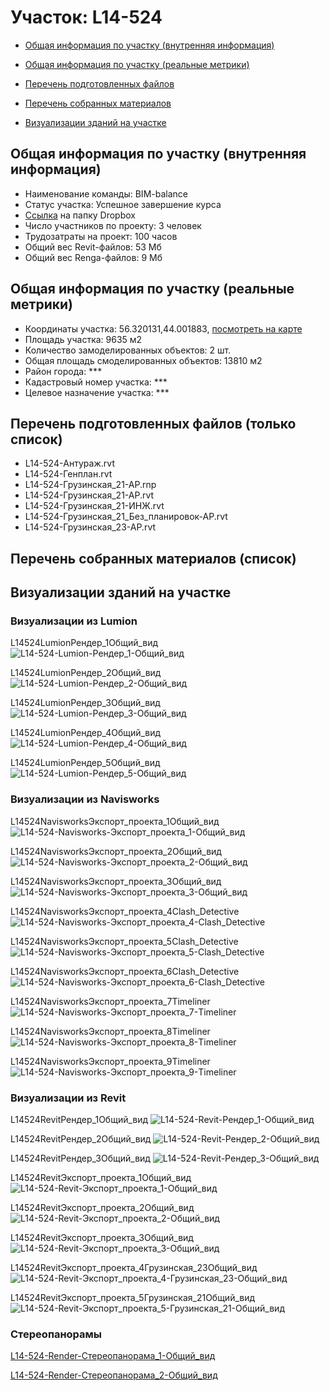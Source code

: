 # Участок: L14-524

* [Общая информация по участку (внутренняя информация)](#Chapter1)

* [Общая информация по участку (реальные метрики)](#Chapter2)

* [Перечень подготовленных файлов](#Chapter3)

* [Перечень собранных материалов](#Chapter4)

* [Визуализации зданий на участке](#Chapter6)

## <a id="Chapter1"></a> Общая информация по участку (внутренняя информация)
+ Наименование команды: BIM-balance
+ Статус участка: Успешное завершение курса
+ [Ссылка](https://www.dropbox.com/sh/wvvgv1nw1iqred9/AADDWMJnMB00tOyEVhT9gQD9a/L14_524?dl=0) на папку Dropbox
+ Число участников по проекту: 3 человек
+ Трудозатраты на проект: 100 часов
+ Общий вес Revit-файлов: 53 Мб
+ Общий вес Renga-файлов: 9 Мб
## <a id="Chapter2"></a> Общая информация по участку (реальные метрики)
+ Координаты участка: 56.320131,44.001883, [посмотреть на карте](https://yandex.ru/maps/47/nizhny-novgorod/?ll=44.001883%2C56.320131&z=19)
+ Площадь участка: 9635 м2
+ Количество замоделированных объектов: 2 шт.
+ Общая площадь смоделированных объектов: 13810 м2
+ Район города: *** 
+ Кадастровый номер участка: *** 
+ Целевое назначение участка: *** 
## <a id="Chapter3"></a> Перечень подготовленных файлов (только список)
+ L14-524-Антураж.rvt
+ L14-524-Генплан.rvt
+ L14-524-Грузинская_21-АР.rnp
+ L14-524-Грузинская_21-АР.rvt
+ L14-524-Грузинская_21-ИНЖ.rvt
+ L14-524-Грузинская_21_Без_планировок-АР.rvt
+ L14-524-Грузинская_23-АР.rvt
## <a id="Chapter4"></a> Перечень собранных материалов (список)
## <a id="Chapter6"></a> Визуализации зданий на участке
### Визуализации из Lumion
L14524LumionРендер_1Общий_вид
![L14-524-Lumion-Рендер_1-Общий_вид](/Images/L14_524/L14-524-Lumion-Рендер_1-Общий_вид_Compressed.jpg)

L14524LumionРендер_2Общий_вид
![L14-524-Lumion-Рендер_2-Общий_вид](/Images/L14_524/L14-524-Lumion-Рендер_2-Общий_вид_Compressed.jpg)

L14524LumionРендер_3Общий_вид
![L14-524-Lumion-Рендер_3-Общий_вид](/Images/L14_524/L14-524-Lumion-Рендер_3-Общий_вид_Compressed.jpg)

L14524LumionРендер_4Общий_вид
![L14-524-Lumion-Рендер_4-Общий_вид](/Images/L14_524/L14-524-Lumion-Рендер_4-Общий_вид_Compressed.jpg)

L14524LumionРендер_5Общий_вид
![L14-524-Lumion-Рендер_5-Общий_вид](/Images/L14_524/L14-524-Lumion-Рендер_5-Общий_вид_Compressed.jpg)

### Визуализации из Navisworks
L14524NavisworksЭкспорт_проекта_1Общий_вид
![L14-524-Navisworks-Экспорт_проекта_1-Общий_вид](/Images/L14_524/L14-524-Navisworks-Экспорт_проекта_1-Общий_вид_Compressed.jpg)

L14524NavisworksЭкспорт_проекта_2Общий_вид
![L14-524-Navisworks-Экспорт_проекта_2-Общий_вид](/Images/L14_524/L14-524-Navisworks-Экспорт_проекта_2-Общий_вид_Compressed.jpg)

L14524NavisworksЭкспорт_проекта_3Общий_вид
![L14-524-Navisworks-Экспорт_проекта_3-Общий_вид](/Images/L14_524/L14-524-Navisworks-Экспорт_проекта_3-Общий_вид_Compressed.jpg)

L14524NavisworksЭкспорт_проекта_4Clash_Detective
![L14-524-Navisworks-Экспорт_проекта_4-Clash_Detective](/Images/L14_524/L14-524-Navisworks-Экспорт_проекта_4-Clash_Detective_Compressed.jpg)

L14524NavisworksЭкспорт_проекта_5Clash_Detective
![L14-524-Navisworks-Экспорт_проекта_5-Clash_Detective](/Images/L14_524/L14-524-Navisworks-Экспорт_проекта_5-Clash_Detective_Compressed.jpg)

L14524NavisworksЭкспорт_проекта_6Clash_Detective
![L14-524-Navisworks-Экспорт_проекта_6-Clash_Detective](/Images/L14_524/L14-524-Navisworks-Экспорт_проекта_6-Clash_Detective_Compressed.jpg)

L14524NavisworksЭкспорт_проекта_7Timeliner
![L14-524-Navisworks-Экспорт_проекта_7-Timeliner](/Images/L14_524/L14-524-Navisworks-Экспорт_проекта_7-Timeliner_Compressed.jpg)

L14524NavisworksЭкспорт_проекта_8Timeliner
![L14-524-Navisworks-Экспорт_проекта_8-Timeliner](/Images/L14_524/L14-524-Navisworks-Экспорт_проекта_8-Timeliner_Compressed.jpg)

L14524NavisworksЭкспорт_проекта_9Timeliner
![L14-524-Navisworks-Экспорт_проекта_9-Timeliner](/Images/L14_524/L14-524-Navisworks-Экспорт_проекта_9-Timeliner_Compressed.jpg)

### Визуализации из Revit
L14524RevitРендер_1Общий_вид
![L14-524-Revit-Рендер_1-Общий_вид](/Images/L14_524/L14-524-Revit-Рендер_1-Общий_вид_Compressed.jpg)

L14524RevitРендер_2Общий_вид
![L14-524-Revit-Рендер_2-Общий_вид](/Images/L14_524/L14-524-Revit-Рендер_2-Общий_вид_Compressed.jpg)

L14524RevitРендер_3Общий_вид
![L14-524-Revit-Рендер_3-Общий_вид](/Images/L14_524/L14-524-Revit-Рендер_3-Общий_вид_Compressed.jpg)

L14524RevitЭкспорт_проекта_1Общий_вид
![L14-524-Revit-Экспорт_проекта_1-Общий_вид](/Images/L14_524/L14-524-Revit-Экспорт_проекта_1-Общий_вид_Compressed.jpg)

L14524RevitЭкспорт_проекта_2Общий_вид
![L14-524-Revit-Экспорт_проекта_2-Общий_вид](/Images/L14_524/L14-524-Revit-Экспорт_проекта_2-Общий_вид_Compressed.jpg)

L14524RevitЭкспорт_проекта_3Общий_вид
![L14-524-Revit-Экспорт_проекта_3-Общий_вид](/Images/L14_524/L14-524-Revit-Экспорт_проекта_3-Общий_вид_Compressed.jpg)

L14524RevitЭкспорт_проекта_4Грузинская_23Общий_вид
![L14-524-Revit-Экспорт_проекта_4-Грузинская_23-Общий_вид](/Images/L14_524/L14-524-Revit-Экспорт_проекта_4-Грузинская_23-Общий_вид_Compressed.jpg)

L14524RevitЭкспорт_проекта_5Грузинская_21Общий_вид
![L14-524-Revit-Экспорт_проекта_5-Грузинская_21-Общий_вид](/Images/L14_524/L14-524-Revit-Экспорт_проекта_5-Грузинская_21-Общий_вид_Compressed.jpg)

### Стереопанорамы
[L14-524-Render-Стереопанорама_1-Общий_вид](https://pano.autodesk.com/pano.html?url=jpgs/dbfcd0ee-0a6a-440d-b8ef-a43e614b6115&version=2)

[L14-524-Render-Стереопанорама_2-Общий_вид](https://pano.autodesk.com/pano.html?url=jpgs/3ddb1f03-1872-4957-a16e-1bbc28a80567&version=2)

